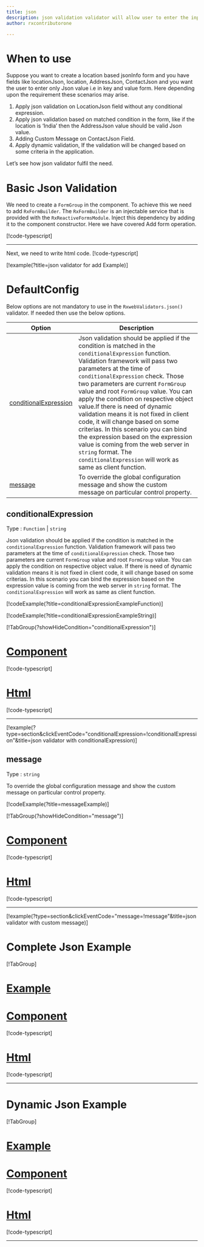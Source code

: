 ```yaml
---
title: json  
description: json validation validator will allow user to enter the input only in proper Json format.
author: rxcontributorone

---
```

# When to use
Suppose you want to create a location based jsonInfo form and you have fields like locationJson, location, AddressJson, ContactJson and you want the user to enter only Json value i.e in key and value form. Here depending upon the requirement these scenarios may arise.
1. Apply json validation on LocationJson field  without any conditional expression.
2. Apply json validation based on matched condition in the form, like if the location is ‘India’ then the AddressJson value should be valid Json value.
3. Adding Custom Message on ContactJson Field.
4. Apply dynamic validation, If the validation will be changed based on some criteria in the application.

Let’s see how json validator fulfil the need.

# Basic Json Validation
We need to create a `FormGroup` in the component. To achieve this we need to add `RxFormBuilder`. The `RxFormBuilder` is an injectable service that is provided with the `RxReactiveFormsModule`. Inject this dependency by adding it to the component constructor.
Here we have covered Add form operation. 


[!code-typescript[](\assets\examples\reactive-form-validators\validators\json\add\json-add.component.ts?type=section)]
***

Next, we need to write html code.
[!code-typescript[](\assets\examples\reactive-form-validators\validators\json\add\json-add.component.html?type=section)]

[!example(?title=json validator for add Example)]
<app-json-add-validator></app-json-add-validator>

# DefaultConfig

Below options are not mandatory to use in the `RxwebValidators.json()` validator. If needed then use the below options.

|Option | Description |
|--- | ---- |
|[conditionalExpression](#conditionalexpression) | Json validation should be applied if the condition is matched in the `conditionalExpression` function. Validation framework will pass two parameters at the time of `conditionalExpression` check. Those two parameters are current `FormGroup` value and root `FormGroup` value. You can apply the condition on respective object value.If there is need of dynamic validation means it is not fixed in client code, it will change based on some criterias. In this scenario you can bind the expression based on the expression value is coming from the web server in `string` format. The `conditionalExpression` will work as same as client function. |
|[message](#message) | To override the global configuration message and show the custom message on particular control property. |

## conditionalExpression
Type :  `Function`  |  `string` 

Json validation should be applied if the condition is matched in the `conditionalExpression` function. Validation framework will pass two parameters at the time of `conditionalExpression` check. Those two parameters are current `FormGroup` value and root `FormGroup` value. You can apply the condition on respective object value.
If there is need of dynamic validation means it is not fixed in client code, it will change based on some criterias. In this scenario you can bind the expression based on the expression value is coming from the web server in `string` format. The `conditionalExpression` will work as same as client function.

[!codeExample(?title=conditionalExpressionExampleFunction)]

[!codeExample(?title=conditionalExpressionExampleString)]

[!TabGroup(?showHideCondition="conditionalExpression")]
# [Component](#tab\conditionalExpressionComponent)
[!code-typescript[](\assets\examples\reactive-form-validators\validators\json\conditionalExpression\json-conditional-expressions.component.ts)]
# [Html](#tab\conditionalExpressionHtml)
[!code-typescript[](\assets\examples\reactive-form-validators\validators\json\conditionalExpression\json-conditional-expressions.component.html)]
***

[!example(?type=section&clickEventCode="conditionalExpression=!conditionalExpression"&title=json validator with conditionalExpression)]
<app-json-conditionalExpression-validator></app-json-conditionalExpression-validator>

## message 
Type :  `string` 

To override the global configuration message and show the custom message on particular control property.

[!codeExample(?title=messageExample)]

[!TabGroup(?showHideCondition="message")]
# [Component](#tab\messageComponent)
[!code-typescript[](\assets\examples\reactive-form-validators\validators\json\message\json-message.component.ts)]
# [Html](#tab\messageHtml)
[!code-typescript[](\assets\examples\reactive-form-validators\validators\json\message\json-message.component.html)]
***

[!example(?type=section&clickEventCode="message=!message"&title=json validator with custom message)]
<app-json-message-validator></app-json-message-validator>

# Complete Json Example
[!TabGroup]
# [Example](#tab\completeexample)
<app-json-complete-validator></app-json-complete-validator>
# [Component](#tab\completecomponent)
[!code-typescript[](\assets\examples\reactive-form-validators\validators\json\complete\json-complete.component.ts)]
# [Html](#tab\completehtml)
[!code-typescript[](\assets\examples\reactive-form-validators\validators\json\complete\json-complete.component.html)]
***

# Dynamic Json Example
[!TabGroup]
# [Example](#tab\dynamicexample)
<app-json-dynamic-validator></app-json-dynamic-validator>
# [Component](#tab\dynamiccomponent)
[!code-typescript[](\assets\examples\reactive-form-validators\validators\json\dynamic\json-dynamic.component.ts)]
# [Html](#tab\dynamichtml)
[!code-typescript[](\assets\examples\reactive-form-validators\validators\json\dynamic\json-dynamic.component.html)]
***
